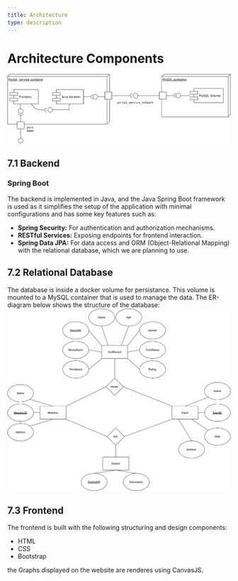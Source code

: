 ```yaml
---
title: Architecture
type: description
---
```


# 

# Architecture Components

![UML component diagram](./models/component.svg)

## 7.1 Backend

### Spring Boot

The backend is implemented in Java, and the Java Spring Boot framework is used as it simplifies the setup of the application with minimal configurations and has some key features such as:

- **Spring Security:** For authentication and authorization mechanisms.
- **RESTful Services:** Exposing endpoints for frontend interaction.
- **Spring Data JPA:** For data access and ORM (Object-Relational Mapping) with the relational database, which we are planning to use.

## 7.2 Relational Database

The database is inside a docker volume for persistance. This volume is mounted to a MySQL container that is used to manage the data. The ER-diagram below shows the structure of the database:
![ER-model of DB](./models/erm.svg)


## 7.3 Frontend

The frontend is built with the following structuring and design components:

- HTML
- CSS
- Bootstrap

the Graphs displayed on the website are renderes using CanvasJS.



